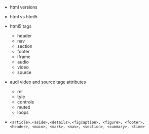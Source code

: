 - html versions
- html vs html5
- html5 tags
    - header
    - nav
    - section 
    - footer 
    - iframe
    - audio
    - video
    - source

- audi video and source tage attributes
    - rel
    - tyle
    - controls
    - muted
    - loops



- `<article>,<aside>,<details>,<figcaption>, <figure>, <footer>, <header>, <main>, <mark>, <nav>, <section>, <summary>, <time>`

